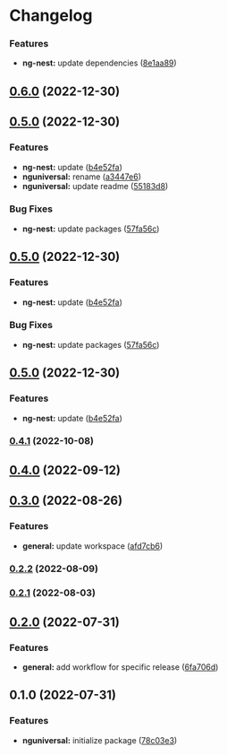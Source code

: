 # Changelog


### Features

* **ng-nest:** update dependencies ([8e1aa89](https://github.com/nxarch/nxarch/commit/8e1aa89d121b03280ba2e1e64afa5e1ea68868a2))

## [0.6.0](https://github.com/nxarch/nxarch/compare/nguniversal@0.5.0...nguniversal@0.6.0) (2022-12-30)

## [0.5.0](https://github.com/nxarch/nxarch/compare/nguniversal@0.4.0...nguniversal@0.5.0) (2022-12-30)


### Features

* **ng-nest:** update ([b4e52fa](https://github.com/nxarch/nxarch/commit/b4e52faf7042cfc7d126672ddb248b236eb1dcbe))
* **nguniversal:** rename ([a3447e6](https://github.com/nxarch/nxarch/commit/a3447e6464547bbcd26094143492dbdae642c364))
* **nguniversal:** update readme ([55183d8](https://github.com/nxarch/nxarch/commit/55183d8a9d86767f8dde86e9b95e952c72f1322a))


### Bug Fixes

* **ng-nest:** update packages ([57fa56c](https://github.com/nxarch/nxarch/commit/57fa56c501d696712a6dd5f7ae9390faaa2e1fb7))

## [0.5.0](https://github.com/nxarch/nxarch/compare/nguniversal@0.4.0...nguniversal@0.5.0) (2022-12-30)


### Features

* **ng-nest:** update ([b4e52fa](https://github.com/nxarch/nxarch/commit/b4e52faf7042cfc7d126672ddb248b236eb1dcbe))


### Bug Fixes

* **ng-nest:** update packages ([57fa56c](https://github.com/nxarch/nxarch/commit/57fa56c501d696712a6dd5f7ae9390faaa2e1fb7))

## [0.5.0](https://github.com/nxarch/nxarch/compare/nguniversal@0.4.0...nguniversal@0.5.0) (2022-12-30)


### Features

* **ng-nest:** update ([b4e52fa](https://github.com/nxarch/nxarch/commit/b4e52faf7042cfc7d126672ddb248b236eb1dcbe))

### [0.4.1](https://github.com/nxarch/nxarch/compare/nguniversal@0.4.0...nguniversal@0.4.1) (2022-10-08)

## [0.4.0](https://github.com/nxarch/nxarch/compare/nguniversal@0.3.0...nguniversal@0.4.0) (2022-09-12)

## [0.3.0](https://github.com/nxarch/nxarch/compare/nguniversal@0.2.2...nguniversal@0.3.0) (2022-08-26)


### Features

* **general:** update workspace ([afd7cb6](https://github.com/nxarch/nxarch/commit/afd7cb67c2eee00c041d734c5a74f9119085e1ea))

### [0.2.2](https://github.com/nxarch/nxarch/compare/nguniversal@0.2.1...nguniversal@0.2.2) (2022-08-09)

### [0.2.1](https://github.com/nxarch/nxarch/compare/nguniversal@0.2.0...nguniversal@0.2.1) (2022-08-03)

## [0.2.0](https://github.com/nxarch/nxarch/compare/nguniversal@0.1.0...nguniversal@0.2.0) (2022-07-31)


### Features

* **general:** add workflow for specific release ([6fa706d](https://github.com/nxarch/nxarch/commit/6fa706d1a0a6735b651dd07defbc3c2ee26ebcc5))

## 0.1.0 (2022-07-31)


### Features

* **nguniversal:** initialize package ([78c03e3](https://github.com/nxarch/nxarch/commit/78c03e3c2087ccacf10b85c0a21501a479484a7c))
